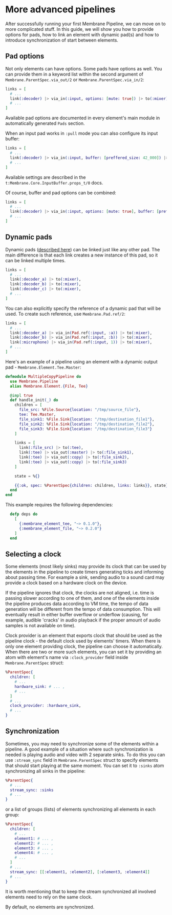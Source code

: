 # More advanced pipelines

After successfully running your first Membrane Pipeline, we can move on to more complicated stuff.
In this guide, we will show you how to provide options for pads, how to link an element with dynamic pad(s)
and how to introduce synchronization of start between elements.

## Pad options

Not only elements can have options. Some pads have options as well.
You can provide them in a keyword list within the second argument of `Membrane.ParentSpec.via_out/2`
or `Membrane.ParentSpec.via_in/2`:

```elixir
links = [
  # ...
  link(:decoder) |> via_in(:input, options: [mute: true]) |> to(:mixer),
  # ...
]
```
Available pad options are documented in every element's main module in automatically generated `Pads` section.

When an input pad works in `:pull` mode you can also configure its input buffer:

```elixir
links = [
  # ...
  link(:decoder) |> via_in(:input, buffer: [preffered_size: 42_000]) |> to(:mixer),
  # ...
]
```

Available settings are described in the `t:Membrane.Core.InputBuffer.props_t/0` docs.

Of course, buffer and pad options can be combined:

```elixir
links = [
  # ...
  link(:decoder) |> via_in(:input, options: [mute: true], buffer: [preffered_size: 42_000]) |> to(:mixer),
  # ...
]
```

## Dynamic pads

Dynamic pads ([described here](elements.html#dynamic-pads)) can be linked just like any other pad.
The main difference is that each link creates a new instance of this pad, so it can be linked multiple times.

```elixir
links = [
  # ...
  link(:decoder_a) |> to(:mixer),
  link(:decoder_b) |> to(:mixer),
  link(:decoder_c) |> to(:mixer),
  # ...
]
```

You can also explicitly specify the reference of a dynamic pad that will be used.
To create such reference, use `Membrane.Pad.ref/2`:

```elixir
links = [
  # ...
  link(:decoder_a) |> via_in(Pad.ref(:input, :a)) |> to(:mixer),
  link(:decoder_b) |> via_in(Pad.ref(:input, :b)) |> to(:mixer),
  link(:microphone) |> via_in(Pad.ref(:input, 1)) |> to(:mixer),
  # ...
]
```

Here's an example of a pipeline using an element with a dynamic output pad - `Membrane.Element.Tee.Master`:

```elixir
defmodule MultipleCopyPipeline do
  use Membrane.Pipeline
  alias Membrane.Element.{File, Tee}

  @impl true
  def handle_init(_) do
    children = [
      file_src: %File.Source{location: "/tmp/source_file"},
      tee: Tee.Master,
      file_sink1: %File.Sink{location: "/tmp/destination_file1"},
      file_sink2: %File.Sink{location: "/tmp/destination_file2"},
      file_sink3: %File.Sink{location: "/tmp/destination_file3"}
    ]

    links = [
      link(:file_src) |> to(:tee),
      link(:tee) |> via_out(:master) |> to(:file_sink1),
      link(:tee) |> via_out(:copy) |> to(:file_sink2),
      link(:tee) |> via_out(:copy) |> to(:file_sink3)
    ]

    state = %{}

    {{:ok, spec: %ParentSpec{children: children, links: links}}, state}
  end
end
```

This example requires the following dependencies:

```elixir
  defp deps do
    [
      {:membrane_element_tee, "~> 0.1.0"},
      {:membrane_element_file, "~> 0.2.0"}
    ]
  end
```

## Selecting a clock

Some elements (most likely sinks) may provide its clock that can be used by the elements in the pipeline to create timers generating ticks
and informing about passing time. For example a sink, sending audio to a sound card may provide a clock based on
a hardware clock on the device.

If the pipeline ignores that clock, the clocks are not aligned, i.e. time is passing slower according to
one of them, and one of the elements inside the pipeline produces data according to VM time, the tempo of data generation
will be different from the tempo of data consumption. This will eventually result in either buffer overflow or underflow
(causing, for example, audible 'cracks' in audio playback if the proper amount of audio samples is not available on time).

Clock provider is an element that exports clock that should be used as the pipeline clock - the default clock used by elements' timers.
When there is only one element providing clock, the pipeline can choose it automatically. When there are two or more such elements,
you can set it by providing an atom with element's name via `:clock_provider` field inside `Membrane.ParentSpec` struct:

```elixir
%ParentSpec{
  children: [
    # ...
    hardware_sink: # ... ,
    # ...
  ]
  # ...
  clock_provider: :hardware_sink,
  # ...
}
```

## Synchronization

Sometimes, you may need to synchronize some of the elements within a pipeline. A good example of a situation where such synchronization is needed is playing audio and video with 2 separate sinks.
To do this you can use `:stream_sync` field in `Membrane.ParentSpec` struct to specify elements that should start playing at the same moment. You can set it to `:sinks` atom synchronizing all sinks in the pipeline:

```elixir
%ParentSpec{
  # ...
  stream_sync: :sinks
  # ...
}
```

 or a list of groups (lists) of elements synchronizing all elements in each group:

```elixir
%ParentSpec{
  children: [
    # ...
    element1: # ... ,
    element2: # ... ,
    element3: # ... ,
    element4: # ... ,
    # ...
  ]
  # ...
  stream_sync: [[:element1, :element2], [:element3, :element4]]
  # ...
}
```
It is worth mentioning that to keep the stream synchronized all involved elements need to rely on the same clock.

By default, no elements are synchronized.
